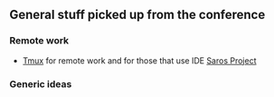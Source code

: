 ## General stuff picked up from the conference

### Remote work

- [Tmux](http://tmux.sourceforge.net/) for remote work and for those that use IDE [Saros Project](http://www.saros-project.org/)


### Generic ideas
